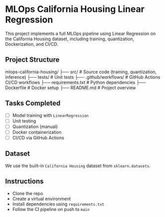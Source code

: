 # MLOps California Housing Linear Regression

This project implements a full MLOps pipeline using Linear Regression on the California Housing dataset, including training, quantization, Dockerization, and CI/CD.

## Project Structure

mlops-california-housing/
├── src/ # Source code (training, quantization, inference)
├── tests/ # Unit tests
├── .github/workflows/ # GitHub Actions CI/CD workflows
├── requirements.txt # Python dependencies
├── Dockerfile # Docker setup
├── README.md # Project overview



## Tasks Completed

- [ ] Model training with `LinearRegression`
- [ ] Unit testing
- [ ] Quantization (manual)
- [ ] Docker containerization
- [ ] CI/CD via GitHub Actions

## Dataset

We use the built-in `California Housing` dataset from `sklearn.datasets`.

## Instructions

- Clone the repo
- Create a virtual environment
- Install dependencies using `requirements.txt`
- Follow the CI pipeline on push to `main`


